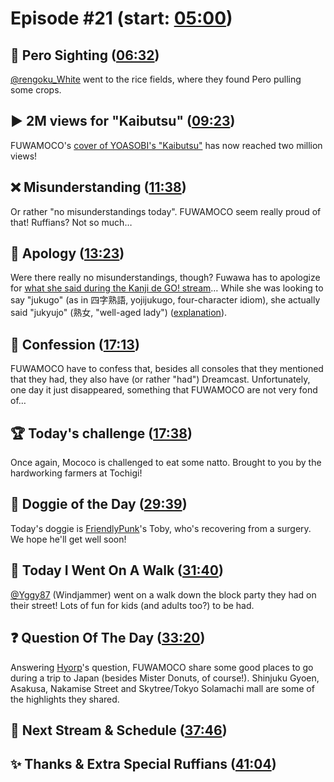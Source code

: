 # Episode #21 (start: [05:00](https://youtu.be/ySxu81riSGY?t=05m00s))

## 👀 Pero Sighting ([06:32](https://youtu.be/ySxu81riSGY?t=06m32s))

[@rengoku_White](https://twitter.com/rengoku_White/status/1702960335039467607) went to the rice fields, where they found Pero pulling some crops.

## ▶️ 2M views for "Kaibutsu" ([09:23](https://youtu.be/ySxu81riSGY?t=09m23s))

FUWAMOCO's [cover of YOASOBI's "Kaibutsu"](https://youtu.be/Yr1EI_jYBB8) has now reached two million views!

## ❌ Misunderstanding ([11:38](https://youtu.be/ySxu81riSGY?t=11m38s))

Or rather "no misunderstandings today". FUWAMOCO seem really proud of that! Ruffians? Not so much…

## 🙇 Apology ([13:23](https://youtu.be/ySxu81riSGY?t=13m23s))

Were there really no misunderstandings, though? Fuwawa has to apologize for [what she said during the Kanji de GO! stream](https://youtu.be/Ugqx0D9hx7k?t=6879)… While she was looking to say "jukugo" (as in 四字熟語, yojijukugo, four-character idiom), she actually said "jukyujo" (熟女, "well-aged lady") ([explanation](https://youtu.be/ySxu81riSGY?t=15m17s)).

## 🙊 Confession ([17:13](https://youtu.be/ySxu81riSGY?t=17m13s))

FUWAMOCO have to confess that, besides all consoles that they mentioned that they had, they also have (or rather "had") Dreamcast. Unfortunately, one day it just disappeared, something that FUWAMOCO are not very fond of…

## 🏆 Today's challenge ([17:38](https://youtu.be/ySxu81riSGY?t=17m38s))

Once again, Mococo is challenged to eat some natto. Brought to you by the hardworking farmers at Tochigi!

## 🐶 Doggie of the Day ([29:39](https://youtu.be/ySxu81riSGY?t=29m39s))

Today's doggie is [FriendlyPunk](https://twitter.com/FriendlyPunk56/status/1701318555697086640)'s Toby, who's recovering from a surgery. We hope he'll get well soon!

## 🚶 Today I Went On A Walk ([31:40](https://youtu.be/ySxu81riSGY?t=31m40s))

[@Yggy87](https://twitter.com/Yggy87/status/1703169377795735608) (Windjammer) went on a walk down the block party they had on their street! Lots of fun for kids (and adults too?) to be had.

## ❓ Question Of The Day ([33:20](https://youtu.be/ySxu81riSGY?t=33m20s))

Answering [Hyorp](https://twitter.com/CascadeHope/status/1703261733601907046)'s question, FUWAMOCO share some good places to go during a trip to Japan (besides Mister Donuts, of course!). Shinjuku Gyoen, Asakusa, Nakamise Street and Skytree/Tokyo Solamachi mall are some of the highlights they shared.

## 📅 Next Stream & Schedule ([37:46](https://youtu.be/ySxu81riSGY?t=37m46s))

## ✨ Thanks & Extra Special Ruffians ([41:04](https://youtu.be/ySxu81riSGY?t=41m04s))
